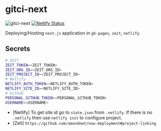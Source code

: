 # gitci-next

![gitci-next](https://github.com/rjoydip/github-ci-test/workflows/gitci-next/badge.svg)
[![Netlify Status](https://api.netlify.com/api/v1/badges/430993dc-7bcc-49f2-af7f-01510c34e091/deploy-status)](https://app.netlify.com/sites/gitci-next/deploys)

Deploying/Hosting `next.js` application in `gh-pages`, `zeit`, `netlify`.

## Secrets

```sh
# ZEIT
ZEIT_TOKEN=<ZEIT_TOKEN>
ZEIT_ORG_ID=<ZEIT_ORG_ID>
ZEIT_PROJECT_ID=<ZEIT_PROJECT_ID>
# Netlify
NETLIFY_AUTH_TOKEN=<NETLIFY_AUTH_TOKEN>
NETLIFY_SITE_ID=<NETLIFY_SITE_ID>
# Github
PERSONAL_GITHUB_TOKEN=<PERSONAL_GITHUB_TOKEN>
USERNAME=<USERNAME>
```

- [Netlify] To get site id go to `state.json` from `.netlify`. If there is no `.netlify` then use `netlify init` to configure project.
- [Zeit] `https://github.com/amondnet/now-deployment#project-linking`
